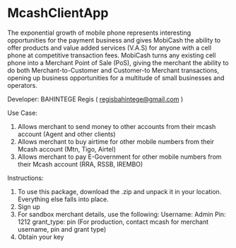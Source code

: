 # McashClientApp
The exponential growth of mobile phone represents interesting opportunities for the payment business and gives MobiCash
the ability to offer products and value added services (V.A.S) for anyone with a cell phone at competitive transaction fees. 
MobiCash turns any existing cell phone into a Merchant Point of Sale (PoS), giving the merchant the ability to do both 
Merchant-to-Customer and Customer-to Merchant transactions, opening up business opportunities for a multitude of small businesses 
and operators.

Developer: BAHINTEGE Regis ( regisbahintege@gmail.com )

Use Case:
1. Allows merchant to send money to other accounts from their mcash account (Agent and other clients)
2. Allows merchant to buy airtime for other mobile numbers from their Mcash account (Mtn, Tigo, Airtel)
3. Allows merchant to pay E-Government for other mobile numbers from their Mcash account (RRA, RSSB, IREMBO)

Instructions:
1. To use this package, download the .zip and unpack it in your location. Everything else falls into place.
2. Sign up
3. For sandbox merchant details, use the following:
   Username: Admin
   Pin: 1212
   grant_type: pin
   (For production, contact mcash for merchant username, pin and grant type)
4. Obtain your key 
